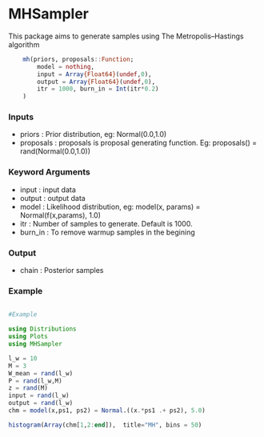# MHSampler
This package aims to generate samples using The Metropolis–Hastings algorithm

```julia
	mh(priors, proposals::Function;
		model = nothing, 
		input = Array{Float64}(undef,0), 
		output = Array{Float64}(undef,0),
		itr = 1000, burn_in = Int(itr*0.2)
	)	
```

### Inputs
- priors			: Prior distribution, eg: Normal(0.0,1.0)
- proposals			: proposals is proposal generating function. Eg: proposals() = rand(Normal(0.0,1.0))

### Keyword Arguments
- input				: input data
- output			: output data
- model 			: Likelihood distribution, eg: model(x, params) = Normal(f(x,params), 1.0)
- itr 				: Number of samples to generate. Default is 1000.
- burn_in 			: To remove warmup samples in the begining

### Output
- chain				: Posterior samples

### Example

```julia

#Example

using Distributions
using Plots
using MHSampler

l_w = 10
M = 3
W_mean = rand(l_w)
P = rand(l_w,M)
z = rand(M)
input = rand(l_w)
output = rand(l_w)
chm = model(x,ps1, ps2) = Normal.((x.*ps1 .+ ps2), 5.0)

histogram(Array(chm[1,2:end]),  title="MH", bins = 50)
```